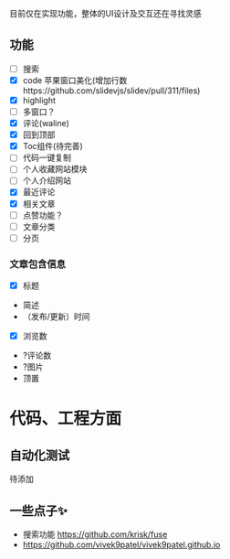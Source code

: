 目前仅在实现功能，整体的UI设计及交互还在寻找灵感
## 功能
- [ ] 搜索
- [x] code 苹果窗口美化(增加行数https://github.com/slidevjs/slidev/pull/311/files)
- [x] highlight
- [ ] 多窗口？
- [x] 评论(waline)
- [x] 回到顶部
- [x] Toc组件(待完善)
- [ ] 代码一键复制
- [ ] 个人收藏网站模块
- [ ] 个人介绍网站
- [x] 最近评论
- [x] 相关文章
- [ ] 点赞功能？
- [ ] 文章分类
- [ ] 分页

### 文章包含信息
- [x] 标题
- 简述
- （发布/更新）时间
- [x] 浏览数
- ?评论数
- ?图片
- 顶置

# 代码、工程方面

## 自动化测试
待添加


## 一些点子✨
- 搜索功能 https://github.com/krisk/fuse
- https://github.com/vivek9patel/vivek9patel.github.io
